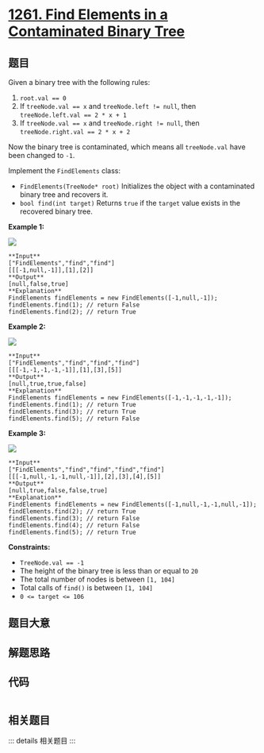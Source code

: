 # [1261. Find Elements in a Contaminated Binary Tree](https://leetcode.com/problems/find-elements-in-a-contaminated-binary-tree)

## 题目

Given a binary tree with the following rules:

  1. `root.val == 0`
  2. If `treeNode.val == x` and `treeNode.left != null`, then `treeNode.left.val == 2 * x + 1`
  3. If `treeNode.val == x` and `treeNode.right != null`, then `treeNode.right.val == 2 * x + 2`

Now the binary tree is contaminated, which means all `treeNode.val` have been
changed to `-1`.

Implement the `FindElements` class:

  * `FindElements(TreeNode* root)` Initializes the object with a contaminated binary tree and recovers it.
  * `bool find(int target)` Returns `true` if the `target` value exists in the recovered binary tree.



**Example 1:**

![](https://assets.leetcode.com/uploads/2019/11/06/untitled-diagram-4-1.jpg)

    
    
    **Input**
    ["FindElements","find","find"]
    [[[-1,null,-1]],[1],[2]]
    **Output**
    [null,false,true]
    **Explanation**
    FindElements findElements = new FindElements([-1,null,-1]); 
    findElements.find(1); // return False 
    findElements.find(2); // return True 

**Example 2:**

![](https://assets.leetcode.com/uploads/2019/11/06/untitled-diagram-4.jpg)

    
    
    **Input**
    ["FindElements","find","find","find"]
    [[[-1,-1,-1,-1,-1]],[1],[3],[5]]
    **Output**
    [null,true,true,false]
    **Explanation**
    FindElements findElements = new FindElements([-1,-1,-1,-1,-1]);
    findElements.find(1); // return True
    findElements.find(3); // return True
    findElements.find(5); // return False

**Example 3:**

![](https://assets.leetcode.com/uploads/2019/11/07/untitled-diagram-4-1-1.jpg)

    
    
    **Input**
    ["FindElements","find","find","find","find"]
    [[[-1,null,-1,-1,null,-1]],[2],[3],[4],[5]]
    **Output**
    [null,true,false,false,true]
    **Explanation**
    FindElements findElements = new FindElements([-1,null,-1,-1,null,-1]);
    findElements.find(2); // return True
    findElements.find(3); // return False
    findElements.find(4); // return False
    findElements.find(5); // return True
    



**Constraints:**

  * `TreeNode.val == -1`
  * The height of the binary tree is less than or equal to `20`
  * The total number of nodes is between `[1, 104]`
  * Total calls of `find()` is between `[1, 104]`
  * `0 <= target <= 106`


## 题目大意

## 解题思路

## 代码

```javascript

```

## 相关题目

::: details 相关题目
:::
